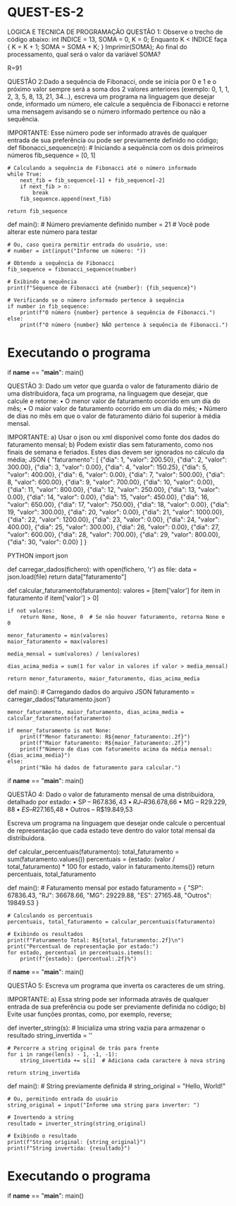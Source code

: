 # QUEST-ES-2
LOGICA E TECNICA DE PROGRAMAÇÃO
QUESTÃO 1: Observe o trecho de código abaixo: int INDICE = 13, SOMA = 0, K = 0;
Enquanto K < INDICE faça { K = K + 1; SOMA = SOMA + K; }
Imprimir(SOMA);
Ao final do processamento, qual será o valor da variável SOMA? 

R=91


QUESTÃO 2:Dado a sequência de Fibonacci, onde se inicia por 0 e 1 e o próximo valor sempre será a soma dos 2 valores anteriores (exemplo: 0, 1, 1, 2, 3, 5, 8, 13, 21, 34...), escreva um programa na linguagem que desejar onde, informado um número, ele calcule a sequência de Fibonacci e retorne uma mensagem avisando se o número informado pertence ou não a sequência.

IMPORTANTE: Esse número pode ser informado através de qualquer entrada de sua preferência ou pode ser previamente definido no código; 
def fibonacci_sequence(n):
    # Iniciando a sequência com os dois primeiros números
    fib_sequence = [0, 1]
    
    # Calculando a sequência de Fibonacci até o número informado
    while True:
        next_fib = fib_sequence[-1] + fib_sequence[-2]
        if next_fib > n:
            break
        fib_sequence.append(next_fib)
    
    return fib_sequence

def main():
    # Número previamente definido
    number = 21  # Você pode alterar este número para testar

    # Ou, caso queira permitir entrada do usuário, use:
    # number = int(input("Informe um número: "))
    
    # Obtendo a sequência de Fibonacci
    fib_sequence = fibonacci_sequence(number)
    
    # Exibindo a sequência
    print(f"Séquence de Fibonacci até {number}: {fib_sequence}")
    
    # Verificando se o número informado pertence à sequência
    if number in fib_sequence:
        print(f"O número {number} pertence à sequência de Fibonacci.")
    else:
        print(f"O número {number} NÃO pertence à sequência de Fibonacci.")

# Executando o programa
if __name__ == "__main__":
    main()


QUESTÃO 3: Dado um vetor que guarda o valor de faturamento diário de uma distribuidora, faça um programa, na linguagem que desejar, que calcule e retorne:
• O menor valor de faturamento ocorrido em um dia do mês;
• O maior valor de faturamento ocorrido em um dia do mês;
• Número de dias no mês em que o valor de faturamento diário foi superior à média mensal.

IMPORTANTE:
a) Usar o json ou xml disponível como fonte dos dados do faturamento mensal;
b) Podem existir dias sem faturamento, como nos finais de semana e feriados. Estes dias devem ser ignorados no cálculo da média; 
JSON
{
    "faturamento": [
        {"dia": 1, "valor": 200.50},
        {"dia": 2, "valor": 300.00},
        {"dia": 3, "valor": 0.00},
        {"dia": 4, "valor": 150.25},
        {"dia": 5, "valor": 400.00},
        {"dia": 6, "valor": 0.00},
        {"dia": 7, "valor": 500.00},
        {"dia": 8, "valor": 600.00},
        {"dia": 9, "valor": 700.00},
        {"dia": 10, "valor": 0.00},
        {"dia": 11, "valor": 800.00},
        {"dia": 12, "valor": 250.00},
        {"dia": 13, "valor": 0.00},
        {"dia": 14, "valor": 0.00},
        {"dia": 15, "valor": 450.00},
        {"dia": 16, "valor": 650.00},
        {"dia": 17, "valor": 750.00},
        {"dia": 18, "valor": 0.00},
        {"dia": 19, "valor": 300.00},
        {"dia": 20, "valor": 0.00},
        {"dia": 21, "valor": 1000.00},
        {"dia": 22, "valor": 1200.00},
        {"dia": 23, "valor": 0.00},
        {"dia": 24, "valor": 400.00},
        {"dia": 25, "valor": 300.00},
        {"dia": 26, "valor": 0.00},
        {"dia": 27, "valor": 600.00},
        {"dia": 28, "valor": 700.00},
        {"dia": 29, "valor": 800.00},
        {"dia": 30, "valor": 0.00}
    ]
}

PYTHON
import json

def carregar_dados(fichero):
    with open(fichero, 'r') as file:
        data = json.load(file)
    return data["faturamento"]

def calcular_faturamento(faturamento):
    valores = [item['valor'] for item in faturamento if item['valor'] > 0]
    
    if not valores:
        return None, None, 0  # Se não houver faturamento, retorna None e 0
    
    menor_faturamento = min(valores)
    maior_faturamento = max(valores)
    
    media_mensal = sum(valores) / len(valores)
    
    dias_acima_media = sum(1 for valor in valores if valor > media_mensal)

    return menor_faturamento, maior_faturamento, dias_acima_media

def main():
    # Carregando dados do arquivo JSON
    faturamento = carregar_dados('faturamento.json')
    
    menor_faturamento, maior_faturamento, dias_acima_media = calcular_faturamento(faturamento)
    
    if menor_faturamento is not None:
        print(f"Menor faturamento: R${menor_faturamento:.2f}")
        print(f"Maior faturamento: R${maior_faturamento:.2f}")
        print(f"Número de dias com faturamento acima da média mensal: {dias_acima_media}")
    else:
        print("Não há dados de faturamento para calcular.")

if __name__ == "__main__":
    main()



QUESTÃO 4:  Dado o valor de faturamento mensal de uma distribuidora, detalhado por estado:
• SP – R$67.836,43
• RJ – R$36.678,66
• MG – R$29.229,88
• ES – R$27.165,48
• Outros – R$19.849,53

Escreva um programa na linguagem que desejar onde calcule o percentual de representação que cada estado teve dentro do valor total mensal da distribuidora.  

def calcular_percentuais(faturamento):
    total_faturamento = sum(faturamento.values())
    percentuais = {estado: (valor / total_faturamento) * 100 for estado, valor in faturamento.items()}
    return percentuais, total_faturamento

def main():
    # Faturamento mensal por estado
    faturamento = {
        "SP": 67836.43,
        "RJ": 36678.66,
        "MG": 29229.88,
        "ES": 27165.48,
        "Outros": 19849.53
    }
    
    # Calculando os percentuais
    percentuais, total_faturamento = calcular_percentuais(faturamento)

    # Exibindo os resultados
    print(f"Faturamento Total: R${total_faturamento:.2f}\n")
    print("Percentual de representação por estado:")
    for estado, percentual in percentuais.items():
        print(f"{estado}: {percentual:.2f}%")

if __name__ == "__main__":
    main()


QUESTÃO 5: Escreva um programa que inverta os caracteres de um string.

IMPORTANTE:
a) Essa string pode ser informada através de qualquer entrada de sua preferência ou pode ser previamente definida no código;
b) Evite usar funções prontas, como, por exemplo, reverse;

def inverter_string(s):
    # Inicializa uma string vazia para armazenar o resultado
    string_invertida = ''
    
    # Percorre a string original de trás para frente
    for i in range(len(s) - 1, -1, -1):
        string_invertida += s[i]  # Adiciona cada caractere à nova string
    
    return string_invertida

def main():
    # String previamente definida
    # string_original = "Hello, World!"
    
    # Ou, permitindo entrada do usuário
    string_original = input("Informe uma string para inverter: ")
    
    # Invertendo a string
    resultado = inverter_string(string_original)
    
    # Exibindo o resultado
    print(f"String original: {string_original}")
    print(f"String invertida: {resultado}")

# Executando o programa
if __name__ == "__main__":
    main()

